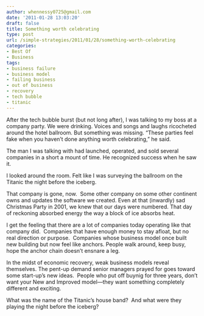 ```yaml
---
author: whennessy0725@gmail.com
date: '2011-01-28 13:03:20'
draft: false
title: Something worth celebrating
type: post
url: /simple-strategies/2011/01/28/something-worth-celebrating
categories:
- Best Of
- Business
tags:
- business failure
- business model
- failing business
- out of business
- recovery
- tech bubble
- titanic
---
```


After the tech bubble burst (but not long after), I was talking to my boss at a company party. We were drinking. Voices and songs and laughs ricocheted around the hotel ballroom. But something was missing.
“These parties feel fake when you haven’t done anything worth celebrating,” he said.




The man I was talking with had launched, operated, and sold several companies in a short a mount of time. He recognized success when he saw it.




I looked around the room. Felt like I was surveying the ballroom on the Titanic the night before the iceberg.




That company is gone, now.  Some other company on some other continent owns and updates the software we created. Even at that (inwardly) sad Christmas Party in 2001, we knew that our days were numbered. That day of reckoning absorbed energy the way a block of ice absorbs heat.




I get the feeling that there are a lot of companies today operating like that company did.  Companies that have enough money to stay afloat, but no real direction or purpose.  Companies whose business model once built new building but now feel like anchors. People walk around, keep busy, hope the anchor chain doesn’t ensnare a leg.




In the midst of economic recovery, weak business models reveal themselves. The pent-up demand senior managers prayed for goes toward some start-up’s new ideas.  People who put off buynig for three years, don’t want your New and Improved model—they want something completely different and exciting.




What was the name of the Titanic’s house band?  And what were they playing the night before the iceberg?
